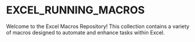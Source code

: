 # EXCEL_RUNNING_MACROS
Welcome to the Excel Macros Repository! This collection contains a variety of macros designed to automate and enhance tasks within Excel.
